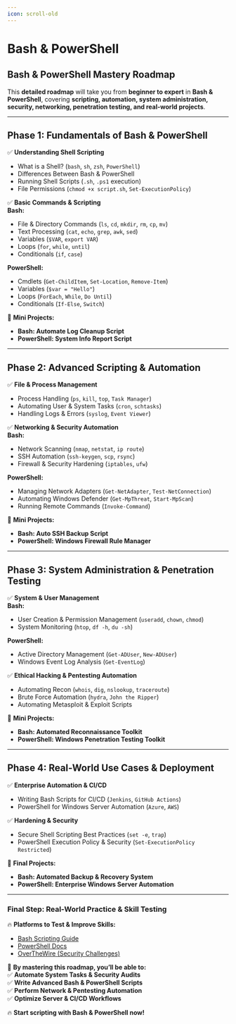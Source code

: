 ```yaml
---
icon: scroll-old
---
```


# Bash & PowerShell

## **Bash & PowerShell Mastery Roadmap**

This **detailed roadmap** will take you from **beginner to expert** in **Bash & PowerShell**, covering **scripting, automation, system administration, security, networking, penetration testing, and real-world projects**.

***

## **Phase 1: Fundamentals of Bash & PowerShell**

✅ **Understanding Shell Scripting**

* What is a Shell? (`bash`, `sh`, `zsh`, `PowerShell`)
* Differences Between Bash & PowerShell
* Running Shell Scripts (`.sh`, `.ps1` execution)
* File Permissions (`chmod +x script.sh`, `Set-ExecutionPolicy`)

✅ **Basic Commands & Scripting**\
**Bash:**

* File & Directory Commands (`ls`, `cd`, `mkdir`, `rm`, `cp`, `mv`)
* Text Processing (`cat`, `echo`, `grep`, `awk`, `sed`)
* Variables (`$VAR`, `export VAR`)
* Loops (`for`, `while`, `until`)
* Conditionals (`if`, `case`)

**PowerShell:**

* Cmdlets (`Get-ChildItem`, `Set-Location`, `Remove-Item`)
* Variables (`$var = "Hello"`)
* Loops (`ForEach`, `While`, `Do Until`)
* Conditionals (`If-Else`, `Switch`)

📌 **Mini Projects:**

* **Bash: Automate Log Cleanup Script**
* **PowerShell: System Info Report Script**

***

## **Phase 2: Advanced Scripting & Automation**

✅ **File & Process Management**

* Process Handling (`ps`, `kill`, `top`, `Task Manager`)
* Automating User & System Tasks (`cron`, `schtasks`)
* Handling Logs & Errors (`syslog`, `Event Viewer`)

✅ **Networking & Security Automation**\
**Bash:**

* Network Scanning (`nmap`, `netstat`, `ip route`)
* SSH Automation (`ssh-keygen`, `scp`, `rsync`)
* Firewall & Security Hardening (`iptables`, `ufw`)

**PowerShell:**

* Managing Network Adapters (`Get-NetAdapter`, `Test-NetConnection`)
* Automating Windows Defender (`Get-MpThreat`, `Start-MpScan`)
* Running Remote Commands (`Invoke-Command`)

📌 **Mini Projects:**

* **Bash: Auto SSH Backup Script**
* **PowerShell: Windows Firewall Rule Manager**

***

## **Phase 3: System Administration & Penetration Testing**

✅ **System & User Management**\
**Bash:**

* User Creation & Permission Management (`useradd`, `chown`, `chmod`)
* System Monitoring (`htop`, `df -h`, `du -sh`)

**PowerShell:**

* Active Directory Management (`Get-ADUser`, `New-ADUser`)
* Windows Event Log Analysis (`Get-EventLog`)

✅ **Ethical Hacking & Pentesting Automation**

* Automating Recon (`whois`, `dig`, `nslookup`, `traceroute`)
* Brute Force Automation (`hydra`, `John the Ripper`)
* Automating Metasploit & Exploit Scripts

📌 **Mini Projects:**

* **Bash: Automated Reconnaissance Toolkit**
* **PowerShell: Windows Penetration Testing Toolkit**

***

## **Phase 4: Real-World Use Cases & Deployment**

✅ **Enterprise Automation & CI/CD**

* Writing Bash Scripts for CI/CD (`Jenkins`, `GitHub Actions`)
* PowerShell for Windows Server Automation (`Azure`, `AWS`)

✅ **Hardening & Security**

* Secure Shell Scripting Best Practices (`set -e`, `trap`)
* PowerShell Execution Policy & Security (`Set-ExecutionPolicy Restricted`)

📌 **Final Projects:**

* **Bash: Automated Backup & Recovery System**
* **PowerShell: Enterprise Windows Server Automation**

***

### **Final Step: Real-World Practice & Skill Testing**

🔥 **Platforms to Test & Improve Skills:**

* [Bash Scripting Guide](https://linuxcommand.org/)
* [PowerShell Docs](https://learn.microsoft.com/en-us/powershell/)
* [OverTheWire (Security Challenges)](https://overthewire.org/wargames/)

🚀 **By mastering this roadmap, you’ll be able to:**\
✅ **Automate System Tasks & Security Audits**\
✅ **Write Advanced Bash & PowerShell Scripts**\
✅ **Perform Network & Pentesting Automation**\
✅ **Optimize Server & CI/CD Workflows**

🔥 **Start scripting with Bash & PowerShell now!**
